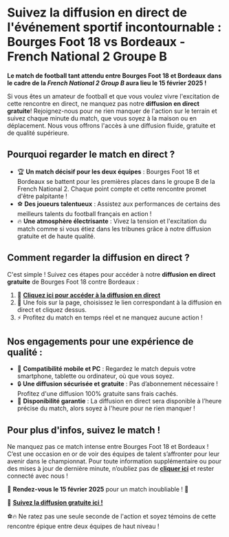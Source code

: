 # Suivez la diffusion en direct de l'événement sportif incontournable : Bourges Foot 18 vs Bordeaux - French National 2 Groupe B

**Le match de football tant attendu entre Bourges Foot 18 et Bordeaux dans le cadre de la _French National 2 Group B_ aura lieu le 15 février 2025 !**

Si vous êtes un amateur de football et que vous voulez vivre l'excitation de cette rencontre en direct, ne manquez pas notre **diffusion en direct gratuite**! Rejoignez-nous pour ne rien manquer de l'action sur le terrain et suivez chaque minute du match, que vous soyez à la maison ou en déplacement. Nous vous offrons l'accès à une diffusion fluide, gratuite et de qualité supérieure.

## Pourquoi regarder le match en direct ?

- 🏆 **Un match décisif pour les deux équipes** : Bourges Foot 18 et Bordeaux se battent pour les premières places dans le groupe B de la French National 2. Chaque point compte et cette rencontre promet d'être palpitante !
- ⚽ **Des joueurs talentueux** : Assistez aux performances de certains des meilleurs talents du football français en action !
- 🔥 **Une atmosphère électrisante** : Vivez la tension et l'excitation du match comme si vous étiez dans les tribunes grâce à notre diffusion gratuite et de haute qualité.

## Comment regarder la diffusion en direct ?

C'est simple ! Suivez ces étapes pour accéder à notre **diffusion en direct gratuite** de Bourges Foot 18 contre Bordeaux :

1. 🔗 [**Cliquez ici pour accéder à la diffusion en direct**](https://tinyurl.com/livestreamfreeo?st=Bourges+Foot+18+vs+Bordeaux&si=ghc)
2. 🎥 Une fois sur la page, choisissez le lien correspondant à la diffusion en direct et cliquez dessus.
3. ⚡ Profitez du match en temps réel et ne manquez aucune action !

## Nos engagements pour une expérience de qualité :

- 📱 **Compatibilité mobile et PC** : Regardez le match depuis votre smartphone, tablette ou ordinateur, où que vous soyez.
- 🔒 **Une diffusion sécurisée et gratuite** : Pas d’abonnement nécessaire ! Profitez d'une diffusion 100% gratuite sans frais cachés.
- 📅 **Disponibilité garantie** : La diffusion en direct sera disponible à l’heure précise du match, alors soyez à l'heure pour ne rien manquer !

## Pour plus d'infos, suivez le match !

Ne manquez pas ce match intense entre Bourges Foot 18 et Bordeaux ! C’est une occasion en or de voir des équipes de talent s’affronter pour leur avenir dans le championnat. Pour toute information supplémentaire ou pour des mises à jour de dernière minute, n’oubliez pas de [**cliquer ici**](https://tinyurl.com/livestreamfreeo?st=Bourges+Foot+18+vs+Bordeaux&si=ghc) et rester connecté avec nous !

🎉 **Rendez-vous le 15 février 2025** pour un match inoubliable ! 🎉

🔗 [**Suivez la diffusion gratuite ici !**](https://tinyurl.com/livestreamfreeo?st=Bourges+Foot+18+vs+Bordeaux&si=ghc)

⚽🔥 Ne ratez pas une seule seconde de l'action et soyez témoins de cette rencontre épique entre deux équipes de haut niveau !
